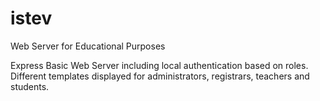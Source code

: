 # istev
Web Server for Educational Purposes

Express Basic Web Server including local authentication based on roles.
Different templates displayed for administrators, registrars, teachers and students.

